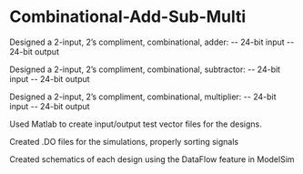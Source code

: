 # Combinational-Add-Sub-Multi

Designed a 2-input, 2’s compliment, combinational, adder:
-- 24-bit input
-- 24-bit output

Designed a 2-input, 2’s compliment, combinational, subtractor:
-- 24-bit input
-- 24-bit output

Designed a 2-input, 2’s compliment, combinational, multiplier:
-- 24-bit input
-- 24-bit output

Used Matlab to create input/output test vector files for the designs.

Created .DO files for the simulations, properly sorting signals

Created schematics of each design using the DataFlow feature in ModelSim
